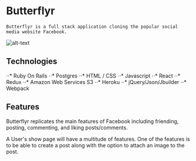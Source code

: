 # Butterflyr 
    Butterflyr is a full stack application cloning the popular social media website Facebook.
 ![alt-text](https://imgur.com/gtGiHpb)

## Technologies
⋅⋅* Ruby On Rails 
⋅⋅* Postgres
⋅⋅* HTML / CSS
⋅⋅* Javascript
⋅⋅* React
⋅⋅* Redux
⋅⋅* Amazon Web Services S3
⋅⋅* Heroku
⋅⋅* jQuery/Json/Jbuilder 
⋅⋅* Webpack

## Features 

Butterflyr replicates the main features of Facebook including friending, posting, commenting, and liking posts/comments. 

A User's show page will have a multitude of features. One of the features is to be able to create a post along with the option to attach an image to the post. 
